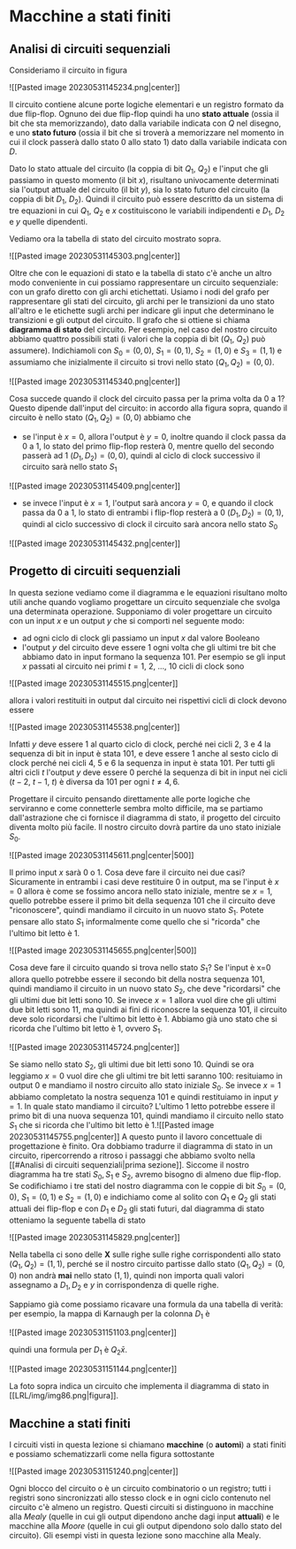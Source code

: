 # Macchine a stati finiti
## Analisi di circuiti sequenziali
Consideriamo il circuito in figura

![[Pasted image 20230531145234.png|center]]

Il circuito contiene alcune porte logiche elementari e un registro formato da due flip-flop. Ognuno dei due flip-flop quindi ha uno **stato attuale** (ossia il bit che sta memorizzando), dato dalla variabile indicata con $Q$ nel disegno, e uno **stato futuro** (ossia il bit che si troverà a memorizzare nel momento in cui il clock passerà dallo stato 0 allo stato 1) dato dalla variabile indicata con $D$.

Dato lo stato attuale del circuito (la coppia di bit $Q_{1},\: Q_{2}$) e l'input che gli passiamo in questo momento (il bit $x$), risultano univocamente determinati sia l'output attuale del circuito (il bit $y$), sia lo stato futuro del circuito (la coppia di bit $D_{1},\: D_{2}$). Quindi il circuito può essere descritto da un sistema di tre equazioni in cui $Q_{1},\:Q_{2}$ e $x$ costituiscono le variabili indipendenti e $D_{1},\: D_{2}$ e $y$ quelle dipendenti.

Vediamo ora la tabella di stato del circuito mostrato sopra.

![[Pasted image 20230531145303.png|center]]

Oltre che con le equazioni di stato e la tabella di stato c'è anche un altro modo conveniente in cui possiamo rappresentare un circuito sequenziale: con un grafo diretto con gli archi etichettati. Usiamo i nodi del grafo per rappresentare gli stati del circuito, gli archi per le transizioni da uno stato all'altro e le etichette sugli archi per indicare gli input che determinano le transizioni e gli output del circuito. Il grafo che si ottiene si chiama **diagramma di stato** del circuito.
Per esempio, nel caso del nostro circuito abbiamo quattro possibili stati (i valori che la coppia di bit $(Q_{1},\: Q_{2})$ può assumere). Indichiamoli con $S_{0}=(0,0),$ $S_{1}=(0,1),$ $S_{2}=(1,0)$ e $S_{3}=(1, 1)$ e assumiamo che inizialmente il circuito si trovi nello stato $(Q_{1},Q_{2})=(0,0)$.

![[Pasted image 20230531145340.png|center]]

Cosa succede quando il clock del circuito passa per la prima volta da 0 a 1? Questo dipende dall'input del circuito: in accordo alla figura sopra, quando il circuito è nello stato $(Q_{1}, Q_{2})=(0,0)$ abbiamo che

- se l'input è $x=0$, allora l'output è $y=0$, inoltre quando il clock passa da 0 a 1, lo stato del primo flip-flop resterà 0, mentre quello del secondo passerà ad 1 $(D_{1},D_{2})=(0,0)$, quindi al ciclo di clock successivo  il circuito sarà nello stato $S_{1}$

![[Pasted image 20230531145409.png|center]]

- se invece l'input è $x=1$, l'output sarà ancora $y=0$, e quando il clock passa da 0 a 1, lo stato di entrambi i flip-flop resterà a 0 $(D_{1},D_{2})=(0,1)$, quindi al ciclo successivo di clock il circuito sarà ancora nello stato $S_{0}$

![[Pasted image 20230531145432.png|center]]

## Progetto di circuiti sequenziali 
In questa sezione vediamo come il diagramma e le equazioni risultano molto utili anche quando vogliamo progettare un circuito sequenziale che svolga una determinata operazione. 
Supponiamo di voler progettare un circuito con un input $x$ e un output $y$ che si comporti nel seguente modo:
- ad ogni ciclo di clock gli passiamo un input $x$ dal valore Booleano
- l'output $y$ del circuito deve essere 1 ogni volta che gli ultimi tre bit che abbiamo dato in input formano la sequenza 101.
Per esempio se gli input $x$ passati al circuito nei primi $t=1,\:2,\:\dots,\:10$ cicli di clock sono 

![[Pasted image 20230531145515.png|center]]

allora i valori restituiti in output dal circuito nei rispettivi cicli di clock devono essere

![[Pasted image 20230531145538.png|center]]

Infatti $y$ deve essere 1 al quarto ciclo di clock, perché nei cicli 2, 3 e 4 la sequenza di bit in input è stata 101, e deve essere 1 anche al sesto ciclo di clock perché nei cicli 4, 5 e 6 la sequenza in input è stata 101. Per tutti gli altri cicli $t$ l'output $y$ deve essere 0 perché la sequenza di bit in input nei cicli $(t-2,\:t-1,\:t)$ è diversa da 101 per ogni $t\neq 4,6$.

Progettare il circuito pensando direttamente alle porte logiche che serviranno e come connetterle sembra molto difficile, ma se partiamo dall'astrazione che ci fornisce il diagramma di stato, il progetto del circuito diventa molto più facile.
Il nostro circuito dovrà partire da uno stato iniziale $S_{0}$. 

![[Pasted image 20230531145611.png|center|500]]

Il primo input $x$ sarà 0 o 1. Cosa deve fare il circuito nei due casi? Sicuramente in entrambi i casi deve restituire 0 in output, ma se l'input è $x=0$ allora è come se fossimo ancora nello stato iniziale, mentre se $x=1$, quello potrebbe essere il primo bit della sequenza 101 che il circuito deve "riconoscere", quindi mandiamo il circuito in un nuovo stato $S_{1}$. Potete pensare allo stato $S_{1}$ informalmente come quello che si "ricorda" che l'ultimo bit letto è 1. 

![[Pasted image 20230531145655.png|center|500]]

Cosa deve fare il circuito quando si trova nello stato $S_1$? Se l'input è x=0 allora quello potrebbe essere il secondo bit della nostra sequenza 101, quindi mandiamo il circuito in un nuovo stato $S_{2}$, che deve "ricordarsi" che gli ultimi due bit letti sono 10. Se invece $x=1$ allora vuol dire che gli ultimi due bit letti sono 11, ma quindi ai fini di riconoscre la sequenza 101, il circuito deve solo ricordarsi che l'ultimo bit letto è 1. Abbiamo già uno stato che si ricorda che l'ultimo bit letto è 1, ovvero $S_{1}$.

![[Pasted image 20230531145724.png|center]]

Se siamo nello stato $S_2$, gli ultimi due bit letti sono 10. Quindi se ora leggiamo $x=0$ vuol dire che gli ultimi tre bit letti saranno 100: resituiamo in output 0 e mandiamo il nostro circuito allo stato iniziale $S_0$. Se invece $x=1$ abbiamo completato la nostra sequenza 101 e quindi restituiamo in input $y=1$. In quale stato mandiamo il circuito? L'ultimo 1 letto potrebbe essere il primo bit di una nuova sequenza 101, quindi mandiamo il circuito nello stato $S_{1}$ che si ricorda che l'ultimo bit letto è 1.![[Pasted image 20230531145755.png|center]]
A questo punto il lavoro concettuale di progettazione è finito. Ora dobbiamo tradurre il diagramma di stato in un circuito, ripercorrendo a ritroso i passaggi che abbiamo svolto nella [[#Analisi di circuiti sequenziali|prima sezione]].
Siccome il nostro diagramma ha tre stati $S_{0}, S_{1}$ e $S_{2}$, avremo bisogno di almeno due flip-flop. Se codifichiamo i tre stati del nostro diagramma con le coppie di bit $S_{0}=(0,0)$, $S_{1}=(0,1)$ e $S_2=(1,0)$ e indichiamo come al solito con $Q_1$ e $Q_2$ gli stati attuali dei flip-flop e con $D_{1}$ e $D_{2}$ gli stati futuri, dal diagramma di stato otteniamo la seguente tabella di stato

![[Pasted image 20230531145829.png|center]]

Nella tabella ci sono delle **X** sulle righe sulle righe corrispondenti allo stato $(Q_{1},Q_{2})=(1,1)$, perché se il nostro circuito partisse dallo stato $(Q_{1},Q_{2})=(0,0)$ non andrà **mai** nello stato $(1,1)$, quindi non importa quali valori assegnamo a $D_1,D_2$ e $y$ in corrispondenza di quelle righe.

Sappiamo già come possiamo ricavare una formula da una tabella di verità: per esempio, la mappa di Karnaugh per la colonna $D_{1}$ è

![[Pasted image 20230531151103.png|center]]

quindi una formula per $D_1$ è $Q_{2}\bar x$.

![[Pasted image 20230531151144.png|center]]

La foto sopra indica un circuito che implementa il diagramma di stato in [[LRL/img/img86.png|figura]].

## Macchine a stati finiti
I circuiti visti in questa lezione si chiamano **macchine** (o **automi**) a stati finiti e possiamo schematizzarli come nella figura sottostante

![[Pasted image 20230531151240.png|center]]

Ogni blocco del circuito o è un circuito combinatorio o un registro; tutti i registri sono sincronizzati allo stesso clock e in ogni ciclo contenuto nel circuito c'è almeno un registro. 
Questi circuiti si distinguono in macchine alla *Mealy* (quelle in cui gli output dipendono anche dagi input **attuali**) e le macchine alla *Moore* (quelle in cui gli output dipendono solo dallo stato del circuito). Gli esempi visti in questa lezione sono macchine alla Mealy.